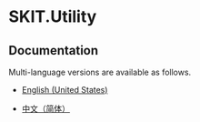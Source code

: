 # SKIT.Utility

## Documentation

Multi-language versions are available as follows.

* [English (United States)](./docs/en-US/README.md)

* [中文（简体）](./docs/zh-CN/README.md)